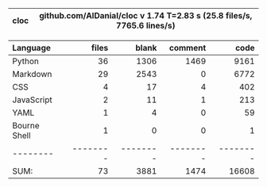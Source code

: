 cloc|github.com/AlDanial/cloc v 1.74  T=2.83 s (25.8 files/s, 7765.6 lines/s)
--- | ---

Language|files|blank|comment|code
:-------|-------:|-------:|-------:|-------:
Python|36|1306|1469|9161
Markdown|29|2543|0|6772
CSS|4|17|4|402
JavaScript|2|11|1|213
YAML|1|4|0|59
Bourne Shell|1|0|0|1
--------|--------|--------|--------|--------
SUM:|73|3881|1474|16608
